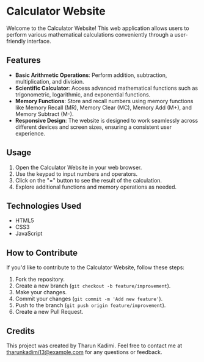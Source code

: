 # Calculator Website

Welcome to the Calculator Website! This web application allows users to perform various mathematical calculations conveniently through a user-friendly interface.

## Features

- **Basic Arithmetic Operations**: Perform addition, subtraction, multiplication, and division.
- **Scientific Calculator**: Access advanced mathematical functions such as trigonometric, logarithmic, and exponential functions.
- **Memory Functions**: Store and recall numbers using memory functions like Memory Recall (MR), Memory Clear (MC), Memory Add (M+), and Memory Subtract (M-).
- **Responsive Design**: The website is designed to work seamlessly across different devices and screen sizes, ensuring a consistent user experience.

## Usage

1. Open the Calculator Website in your web browser.
2. Use the keypad to input numbers and operators.
3. Click on the "=" button to see the result of the calculation.
4. Explore additional functions and memory operations as needed.

## Technologies Used

- HTML5
- CSS3
- JavaScript

## How to Contribute

If you'd like to contribute to the Calculator Website, follow these steps:

1. Fork the repository.
2. Create a new branch (`git checkout -b feature/improvement`).
3. Make your changes.
4. Commit your changes (`git commit -m 'Add new feature'`).
5. Push to the branch (`git push origin feature/improvement`).
6. Create a new Pull Request.

## Credits

This project was created by Tharun Kadimi. Feel free to contact me at tharunkadimi13@example.com for any questions or feedback.

<!-- ## License

This project is licensed under the MIT License - see the [LICENSE](LICENSE) file for details. -->
